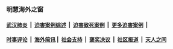 
### 明慧海外之窗

####  [武汉肺炎](indexes/365.md?t=06130000) &nbsp;|&nbsp;  [迫害案例综述](indexes/328.md?t=06130000) &nbsp;|&nbsp; [迫害致死案例](indexes/277.md?t=06130000)  &nbsp;|&nbsp; [更多迫害案例](indexes/81.md?t=06130000)  &nbsp;|&nbsp; 
####  [时事评论](indexes/19.md?t=06130000) &nbsp;|&nbsp; [海外简讯](indexes/245.md?t=06130000)&nbsp;|&nbsp;  [社会支持](indexes/140.md?t=06130000) &nbsp;|&nbsp; [褒奖决议](indexes/282.md?t=06130000) &nbsp;|&nbsp; [社区报道](indexes/91.md?t=06130000)  &nbsp;|&nbsp; [天人之间](indexes/78.md?t=06130000) 

